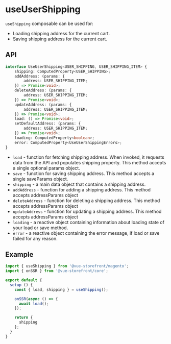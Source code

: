 # useUserShipping

`useShipping` composable can be used for:
* Loading shipping address for the current cart.
* Saving shipping address for the current cart.

## API
````typescript
interface UseUserShipping<USER_SHIPPING, USER_SHIPPING_ITEM> {
    shipping: ComputedProperty<USER_SHIPPING>;
    addAddress: (params: {
        address: USER_SHIPPING_ITEM;
    }) => Promise<void>;
    deleteAddress: (params: {
        address: USER_SHIPPING_ITEM;
    }) => Promise<void>;
    updateAddress: (params: {
        address: USER_SHIPPING_ITEM;
    }) => Promise<void>;
    load: () => Promise<void>;
    setDefaultAddress: (params: {
        address: USER_SHIPPING_ITEM;
    }) => Promise<void>;
    loading: ComputedProperty<boolean>;
    error: ComputedProperty<UseUserShippingErrors>;
}
````

* `load` - function for fetching shipping address. When invoked, it requests data from the API and populates shipping property. This method accepts a single optional params object. 
* `save` - function for saving shipping address. This method accepts a single saveParams object.
* `shipping` - a main data object that contains a shipping address.
* `addAddress` - function for adding a shipping address. This method accepts addressParams object
* `deleteAddress` - function for deleting a shipping address. This method accepts addressParams object
* `updateAddress` - function for updating a shipping address. This method accepts addressParams object
* `loading` -  a reactive object containing information about loading state of your load or save method.
* `error` - a reactive object containing the error message, if load or save failed for any reason.

## Example
```javascript
import { useShipping } from '@vue-storefront/magento';
import { onSSR } from '@vue-storefront/core';

export default {
  setup () {
    const { load, shipping } = useShipping();

    onSSR(async () => {
      await load();
    });

    return {
      shipping
    };
  }
}
```
